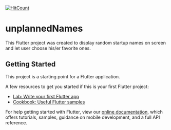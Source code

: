 [![HitCount](http://hits.dwyl.com/abhinavsri360/unplannedNames.svg)](http://hits.dwyl.com/abhinavsri360/unplannedNames)

# unplannedNames

This Flutter project was created to display random startup names on screen and let user choose his/er favorite ones.

## Getting Started

This project is a starting point for a Flutter application.

A few resources to get you started if this is your first Flutter project:

- [Lab: Write your first Flutter app](https://flutter.dev/docs/get-started/codelab)
- [Cookbook: Useful Flutter samples](https://flutter.dev/docs/cookbook)

For help getting started with Flutter, view our
[online documentation](https://flutter.dev/docs), which offers tutorials,
samples, guidance on mobile development, and a full API reference.
